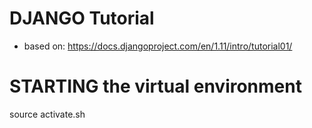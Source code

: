 # DJANGO Tutorial
- based on: https://docs.djangoproject.com/en/1.11/intro/tutorial01/

# STARTING the virtual environment
source activate.sh